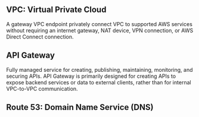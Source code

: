 ## VPC: Virtual Private Cloud

A gateway VPC endpoint privately connect VPC to supported AWS services without requiring an internet gateway, NAT device, VPN connection, or AWS Direct Connect connection.


## API Gateway
Fully managed service for creating, publishing, maintaining, monitoring, and securing APIs.
API Gateway is primarily designed for creating APIs to expose backend services or data to external clients, rather than for internal VPC-to-VPC communication.


## Route 53: Domain Name Service (DNS)
